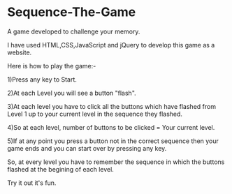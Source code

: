 # Sequence-The-Game
A game developed to challenge your memory.

I have used HTML,CSS,JavaScript and jQuery to develop this game as a website.

Here is how to play the game:-

1)Press any key to Start.

2)At each Level you will see a button "flash".

3)At each level you have to click all the buttons which have flashed from Level 1 up to your current level in the sequence they flashed.

4)So at each level, number of buttons to be clicked = Your current level.

5)If at any point you press a button not in the correct sequence then your game ends and you can start over by pressing any key.

So, at every level you have to remember the sequence in which the buttons flashed at the begining of each level. 

Try it out it's fun.

